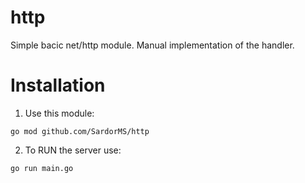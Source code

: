 # http
Simple bacic net/http module.
Мanual implementation of the handler.
# Installation

1. Use this module:
 ```
 go mod github.com/SardorMS/http
 ```
 
2. To RUN the server use:
```sh
go run main.go
```
